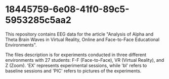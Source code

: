 # 18445759-6e08-41f0-89c5-5953285c5aa2
This repository contains EEG data for the article "Analysis of Alpha and Theta Brain Waves in Virtual Reality, Online and Face-to-Face Educational Environments".

The files description is for experiments conducted in three different environments with 27 students: F-F (Face-to-Face), VR (Virtual Reality), and Z (Zoom). 'EX' represents experimental sessions, while 'bl'  refers to baseline sessions and 'PIC' refers to pictures of the experiments.
